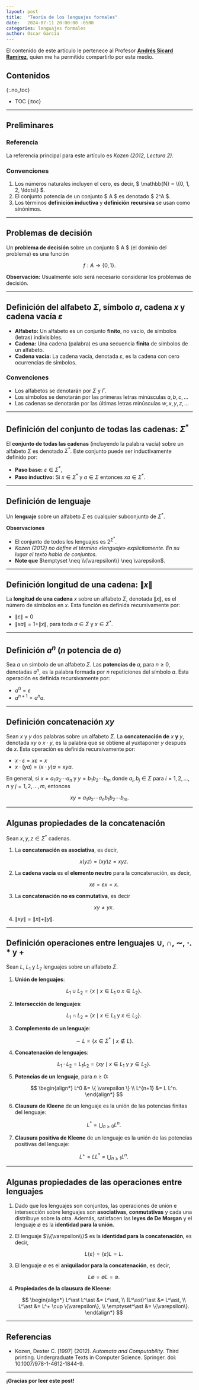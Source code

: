```yaml
---
layout: post
title:  "Teoría de los lenguajes formales"
date:   2024-07-11 20:00:00 -0500
categories: lenguajes formales
author: Oscar García
---
```


El contenido de este artículo le pertenece al Profesor [**Andrés Sicard Ramírez**](http://www1.eafit.edu.co/asr/cursos/st0270-lenguajes-formales-y-compiladores/index.html), quien me ha permitido compartirlo por este medio.

## Contenidos
{:.no_toc}

* TOC
{:toc}

---

## Preliminares

### Referencia
La referencia principal para este artículo es _Kozen (2012, Lectura 2)_.

### Convenciones
1. Los números naturales incluyen el cero, es decir, $ \mathbb{N} = \\{0, 1, 2, \ldots\\} $.
2. El conjunto potencia de un conjunto $ A $ es denotado $ 2^A $.
3. Los términos **definición inductiva** y **definición recursiva** se usan como sinónimos.

---

## Problemas de decisión

Un **problema de decisión** sobre un conjunto $ A $ (el dominio del problema) es una función

$$ f : A \to \{0, 1\} .$$

**Observación:** Usualmente solo será necesario considerar los problemas de decisión.

---

## Definición del alfabeto $\Sigma$, símbolo $a$, cadena $x$ y cadena vacía $\varepsilon$

- **Alfabeto:** Un alfabeto es un conjunto **finito**, no vacío, de símbolos (letras) indivisibles.
- **Cadena:** Una cadena (palabra) es una secuencia **finita** de símbolos de un alfabeto.
- **Cadena vacía:** La cadena vacía, denotada $\varepsilon$, es la cadena con cero ocurrencias de símbolos.

### Convenciones
- Los alfabetos se denotarán por $\Sigma$ y $\Gamma$.
- Los símbolos se denotarán por las primeras letras minúsculas $a, b, c, \ldots$
- Las cadenas se denotarán por las últimas letras minúsculas $w, x, y, z, \ldots$

---

## Definición del conjunto de todas las cadenas: $\Sigma^\ast$

El **conjunto de todas las cadenas** (incluyendo la palabra vacía) sobre un alfabeto $\Sigma$ es denotado $\Sigma^\ast$. Este conjunto puede ser inductivamente definido por:
- **Paso base:** $\varepsilon \in \Sigma^\ast$,
- **Paso inductivo:** Si $x \in \Sigma^\ast$ y $a \in \Sigma$ entonces $xa \in \Sigma^\ast$.

---

## Definición de lenguaje

Un **lenguaje** sobre un alfabeto $\Sigma$ es cualquier subconjunto de $\Sigma^*$.

**Observaciones**

- El conjunto de todos los lenguajes es $2^{\Sigma^\ast}$.
- *Kozen (2012) no define el término «lenguaje» explícitamente. En su lugar el texto habla de conjuntos.*
- **Note que** $\emptyset \neq \\{\varepsilon\\} \neq \varepsilon$.

---

## Definición longitud de una cadena: $\|x\|$

La **longitud de una cadena** $x$ sobre un alfabeto $\Sigma$, denotada $\|x\|$, es el número de símbolos en $x$. Esta función es definida recursivamente por:

- $\|\varepsilon\| = 0$
- $\|xa\| = 1 + \|x\|$, para toda $a \in \Sigma$ y $x \in \Sigma^*$.

<!-- $$
\begin{align*}
| \cdot | &: \Sigma^* \rightarrow \mathbb{N} \\
|\varepsilon| & \overset{\text{def}}{=} 0, \\
|xa| & \overset{\text{def}}{=} 1 + |x|.
\end{align*}
$$ -->

---

## Definición $a^n$ ($n$ potencia de $a$)

Sea $a$ un símbolo de un alfabeto $\Sigma$. Las **potencias de** $a$, para $n \geq 0$, denotadas $a^n$, es la palabra formada por $n$ repeticiones del símbolo $a$. Esta operación es definida recursivamente por:

- $a^0 = \varepsilon$
- $a^{n+1} = a^n a$.

---

## Definición concatenación $xy$

Sean $x$ y $y$ dos palabras sobre un alfabeto $\Sigma$. La **concatenación de** $x$ **y** $y$, denotada $xy$ o $x\cdot y$, es la palabra que se obtiene al yuxtaponer $y$ después de $x$. Esta operación es definida recursivamente por:

- $x\cdot \varepsilon = x \varepsilon = x$
- $x\cdot (ya) = (x \cdot y)a = xya$.

En general, si $x = a_1a_2\cdots a_n$ y $y = b_1b_2\cdots b_m$ donde $a_i, b_j \in \Sigma$ para $i = 1, 2, \ldots, n$ y $j = 1, 2, \ldots, m$, entonces

$$xy = a_1a_2\cdots a_nb_1b_2\cdots b_m.$$

---

## Algunas propiedades de la concatenación

Sean $x,y,z \in \Sigma^\ast$ cadenas.

1. La **concatenación es asociativa**, es decir,

   $$x(yz) = (xy)z = xyz.$$

2. La **cadena vacía** es el **elemento neutro** para la concatenación, es decir,

   $$x\varepsilon = \varepsilon x = x.$$

3. La **concatenación no es conmutativa**, es decir

   $$xy \neq yx.$$

4. $\|xy\| = \|x\| + \|y\|$.

---

## Definición operaciones entre lenguajes $\cup$, $\cap$, $\sim$, $\cdot$. $\ast$ y $+$

Sean $L$, $L_1$ y $L_2$ lenguajes sobre un alfabeto $\Sigma$.

1. **Unión de lenguajes**:
    
    $$
    L_1 \cup L_2 = \{ x \mid x \in L_1 \text{ o } x \in L_2 \}.
    $$

2. **Intersección de lenguajes**:
    
    $$
    L_1 \cap L_2 = \{ x \mid x \in L_1 \text{ y } x \in L_2 \}.
    $$

3. **Complemento de un lenguaje**:
    
    $$
    \sim L = \{ x \in \Sigma^* \mid x \notin L \}.
    $$

4. **Concatenación de lenguajes**:
    
    $$
    L_1 \cdot L_2 = L_1L_2 = \{ xy \mid x \in L_1 \text{ y } y \in L_2 \}.
    $$

5. **Potencias de un lenguaje**, para $n \ge 0$:

   $$
   \begin{align*}
   L^0 &= \{ \varepsilon \} \\
   L^{n+1} &= L L^n.
   \end{align*}
   $$

6. **Clausura de Kleene** de un lenguaje es la unión de las potencias finitas del lenguaje:
    
    $$
    L^\ast = \bigcup_{n \ge 0} L^n.
    $$

7. **Clausura positiva de Kleene** de un lenguaje es la unión de las potencias positivas del lenguaje:
    
    $$
    L^+ = L L^\ast = \bigcup_{n \ge 1} L^n.
    $$

---

## Algunas propiedades de las operaciones entre lenguajes

1. Dado que los lenguajes son conjuntos, las operaciones de unión e intersección sobre lenguajes son **asociativas**, **conmutativas** y cada una distribuye sobre la otra. Además, satisfacen las **leyes de De Morgan** y el lenguaje $\emptyset$ es la **identidad para la unión**.

2. El lenguaje $\\{\varepsilon\\}$ es la **identidad para la concatenación**, es decir,

   $$L \{\varepsilon\} = \{\varepsilon\} L = L.$$

3. El lenguaje $\emptyset$ es el **aniquilador para la concatenación**, es decir,

   $$L \emptyset = \emptyset L = \emptyset.$$

4. **Propiedades de la clausura de Kleene**:

   $$
   \begin{align*}
   L^\ast L^\ast &= L^\ast, \\
   (L^\ast)^\ast &= L^\ast, \\
   L^\ast &= L^+ \cup \{\varepsilon\}, \\
   \emptyset^\ast &= \{\varepsilon\}.
   \end{align*}
   $$

---

## Referencias

- Kozen, Dexter C. [1997] (2012). *Automata and Computability*. Third printing. Undergraduate Texts in Computer Science. Springer. doi: 10.1007/978-1-4612-1844-9.

---

**¡Gracias por leer este post!**
